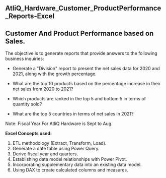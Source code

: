 ## AtliQ_Hardware_Customer_ProductPerformance_Reports-Excel

## Customer And Product Performance based on Sales.

The objective is to generate reports that provide answers to the following business inquiries:

- Generate a "Division" report to present the net sales data for 2020 and 2021, along with the growth percentage.

- What are the top 10 products based on the percentage increase in their net sales from 2020 to 2021?

- Which products are ranked in the top 5 and bottom 5 in terms of quantity sold?

- What are the top 5 countries in terms of net sales in 2021?

Note: Fiscal Year For AtliQ Hardware is Sept to Aug.

**Excel Concepts used:**

1. ETL methodology (Extract, Transform, Load).
2. Generate a date table using Power Query.
3. Derive fiscal year and quarters.
4. Establishing data model relationships with Power Pivot.
5. Incorporating supplementary data into an existing data model.
6. Using DAX to create calculated columns and measures.


